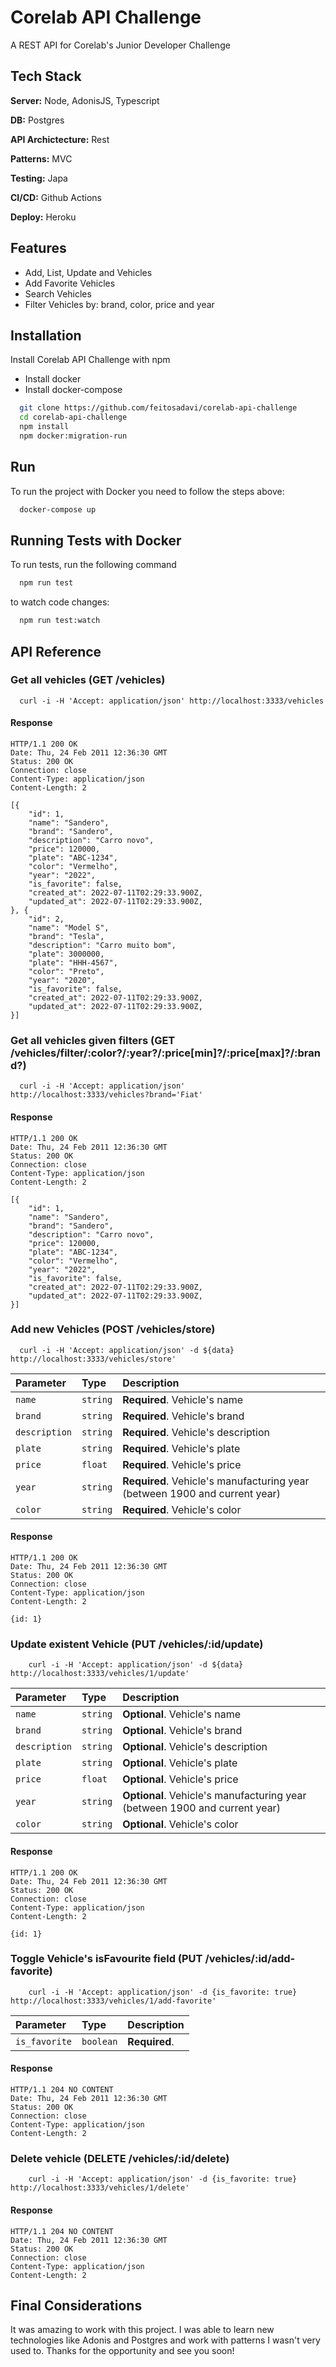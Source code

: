 
# Corelab API Challenge

A REST API for Corelab's Junior Developer Challenge



## Tech Stack

**Server:** Node, AdonisJS, Typescript

**DB:** Postgres

**API Archictecture:** Rest

**Patterns:** MVC

**Testing:** Japa

**CI/CD:** Github Actions

**Deploy:** Heroku



## Features

- Add, List, Update and Vehicles
- Add Favorite Vehicles
- Search Vehicles
- Filter Vehicles by: brand, color, price and year



## Installation

Install Corelab API Challenge with npm

 - Install docker
 - Install docker-compose

```bash
  git clone https://github.com/feitosadavi/corelab-api-challenge
  cd corelab-api-challenge
  npm install
  npm docker:migration-run
```


## Run

To run the project with Docker you need to follow the steps above:

```bash
  docker-compose up
```
    
## Running Tests with Docker

To run tests, run the following command

```bash
  npm run test
```

to watch code changes:

```bash
  npm run test:watch
```


## API Reference

### Get all vehicles (GET /vehicles)

```http
  curl -i -H 'Accept: application/json' http://localhost:3333/vehicles
```

#### Response

    HTTP/1.1 200 OK
    Date: Thu, 24 Feb 2011 12:36:30 GMT
    Status: 200 OK
    Connection: close
    Content-Type: application/json
    Content-Length: 2

    [{
        "id": 1,
        "name": "Sandero",
        "brand": "Sandero",
        "description": "Carro novo",
        "price": 120000,
        "plate": "ABC-1234",
        "color": "Vermelho",
        "year": "2022",
        "is_favorite": false,
        "created_at": 2022-07-11T02:29:33.900Z,
        "updated_at": 2022-07-11T02:29:33.900Z,
    }, {
        "id": 2,
        "name": "Model S",
        "brand": "Tesla",
        "description": "Carro muito bom",
        "plate": 3000000,
        "plate": "HHH-4567",
        "color": "Preto",
        "year": "2020",
        "is_favorite": false,
        "created_at": 2022-07-11T02:29:33.900Z,
        "updated_at": 2022-07-11T02:29:33.900Z,
    }]



### Get all vehicles given filters (GET /vehicles/filter/:color?/:year?/:price[min]?/:price[max]?/:brand?)

```http
  curl -i -H 'Accept: application/json' http://localhost:3333/vehicles?brand='Fiat'
```
    
#### Response

    HTTP/1.1 200 OK
    Date: Thu, 24 Feb 2011 12:36:30 GMT
    Status: 200 OK
    Connection: close
    Content-Type: application/json
    Content-Length: 2

    [{
        "id": 1,
        "name": "Sandero",
        "brand": "Sandero",
        "description": "Carro novo",
        "price": 120000,
        "plate": "ABC-1234",
        "color": "Vermelho",
        "year": "2022",
        "is_favorite": false,
        "created_at": 2022-07-11T02:29:33.900Z,
        "updated_at": 2022-07-11T02:29:33.900Z,
    }]



### Add new Vehicles (POST /vehicles/store)

```http
  curl -i -H 'Accept: application/json' -d ${data} http://localhost:3333/vehicles/store'
```

| Parameter | Type     | Description                |
| :-------- | :------- | :------------------------- |
| `name` | `string` | **Required**. Vehicle's name |
| `brand` | `string` | **Required**. Vehicle's brand |
| `description` | `string` | **Required**. Vehicle's description |
| `plate` | `string` | **Required**. Vehicle's plate |
| `price` | `float` | **Required**. Vehicle's price |
| `year` | `string` | **Required**. Vehicle's manufacturing year (between 1900 and current year) |
| `color` | `string` | **Required**. Vehicle's color |

#### Response

    HTTP/1.1 200 OK
    Date: Thu, 24 Feb 2011 12:36:30 GMT
    Status: 200 OK
    Connection: close
    Content-Type: application/json
    Content-Length: 2

    {id: 1}


### Update existent Vehicle (PUT /vehicles/:id/update)


```http
    curl -i -H 'Accept: application/json' -d ${data} http://localhost:3333/vehicles/1/update'
```

| Parameter | Type     | Description                |
| :-------- | :------- | :------------------------- |
| `name` | `string` | **Optional**. Vehicle's name |
| `brand` | `string` | **Optional**. Vehicle's brand |
| `description` | `string` | **Optional**. Vehicle's description |
| `plate` | `string` | **Optional**. Vehicle's plate |
| `price` | `float` | **Optional**. Vehicle's price |
| `year` | `string` | **Optional**. Vehicle's manufacturing year (between 1900 and current year) |
| `color` | `string` | **Optional**. Vehicle's color |

#### Response

    HTTP/1.1 200 OK
    Date: Thu, 24 Feb 2011 12:36:30 GMT
    Status: 200 OK
    Connection: close
    Content-Type: application/json
    Content-Length: 2

    {id: 1}


### Toggle Vehicle's isFavourite field (PUT /vehicles/:id/add-favorite)

```http
    curl -i -H 'Accept: application/json' -d {is_favorite: true} http://localhost:3333/vehicles/1/add-favorite'
```

| Parameter | Type     | Description                |
| :-------- | :------- | :------------------------- |
| `is_favorite` | `boolean` | **Required**. |

#### Response

    HTTP/1.1 204 NO CONTENT
    Date: Thu, 24 Feb 2011 12:36:30 GMT
    Status: 200 OK
    Connection: close
    Content-Type: application/json
    Content-Length: 2

### Delete vehicle (DELETE /vehicles/:id/delete)

```http
    curl -i -H 'Accept: application/json' -d {is_favorite: true} http://localhost:3333/vehicles/1/delete'
```

#### Response

    HTTP/1.1 204 NO CONTENT
    Date: Thu, 24 Feb 2011 12:36:30 GMT
    Status: 200 OK
    Connection: close
    Content-Type: application/json
    Content-Length: 2
## Final Considerations

It was amazing to work with this project. I was able to learn new technologies like Adonis and Postgres and work with patterns I wasn't very used to. Thanks for the opportunity and see you soon!

